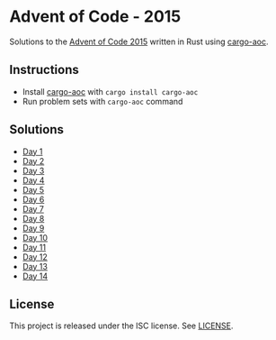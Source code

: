 # Advent of Code - 2015

Solutions to the [Advent of Code 2015](https://adventofcode.com/2015) written in Rust using [cargo-aoc](https://github.com/gobanos/cargo-aoc).

## Instructions

* Install [cargo-aoc](https://github.com/gobanos/cargo-aoc) with `cargo install cargo-aoc`
* Run problem sets with `cargo-aoc` command

## Solutions

* [Day 1](src/day1.rs)
* [Day 2](src/day2.rs)
* [Day 3](src/day3.rs)
* [Day 4](src/day4.rs)
* [Day 5](src/day5.rs)
* [Day 6](src/day6.rs)
* [Day 7](src/day7.rs)
* [Day 8](src/day8.rs)
* [Day 9](src/day9.rs)
* [Day 10](src/day10.rs)
* [Day 11](src/day11.rs)
* [Day 12](src/day12.rs)
* [Day 13](src/day13.rs)
* [Day 14](src/day14.rs)

## License

This project is released under the ISC license. See [LICENSE](LICENSE).
